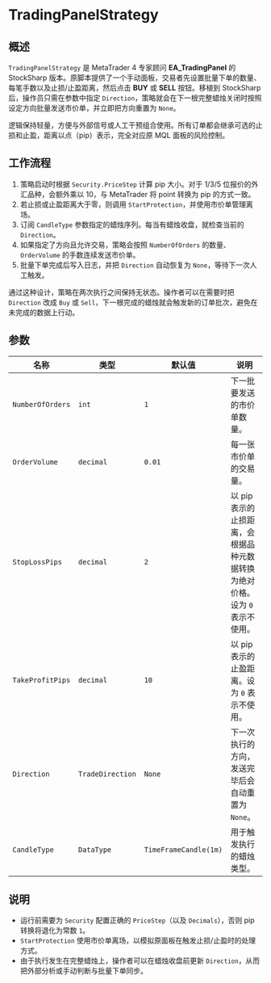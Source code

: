 # TradingPanelStrategy

## 概述
`TradingPanelStrategy` 是 MetaTrader 4 专家顾问 **EA_TradingPanel** 的 StockSharp 版本。原脚本提供了一个手动面板，交易者先设置批量下单的数量、每笔手数以及止损/止盈距离，然后点击 **BUY** 或 **SELL** 按钮。移植到 StockSharp 后，操作员只需在参数中指定 `Direction`，策略就会在下一根完整蜡烛关闭时按照设定方向批量发送市价单，并立即把方向重置为 `None`。

逻辑保持轻量，方便与外部信号或人工干预组合使用。所有订单都会继承可选的止损和止盈，距离以点（pip）表示，完全对应原 MQL 面板的风险控制。

## 工作流程
1. 策略启动时根据 `Security.PriceStep` 计算 pip 大小。对于 1/3/5 位报价的外汇品种，会额外乘以 10，与 MetaTrader 将 point 转换为 pip 的方式一致。
2. 若止损或止盈距离大于零，则调用 `StartProtection`，并使用市价单管理离场。
3. 订阅 `CandleType` 参数指定的蜡烛序列。每当有蜡烛收盘，就检查当前的 `Direction`。
4. 如果指定了方向且允许交易，策略会按照 `NumberOfOrders` 的数量、`OrderVolume` 的手数连续发送市价单。
5. 批量下单完成后写入日志，并把 `Direction` 自动恢复为 `None`，等待下一次人工触发。

通过这种设计，策略在两次执行之间保持无状态。操作者可以在需要时把 `Direction` 改成 `Buy` 或 `Sell`，下一根完成的蜡烛就会触发新的订单批次，避免在未完成的数据上行动。

## 参数
| 名称 | 类型 | 默认值 | 说明 |
| ---- | ---- | ------ | ---- |
| `NumberOfOrders` | `int` | `1` | 下一批要发送的市价单数量。 |
| `OrderVolume` | `decimal` | `0.01` | 每一张市价单的交易量。 |
| `StopLossPips` | `decimal` | `2` | 以 pip 表示的止损距离，会根据品种元数据转换为绝对价格。设为 `0` 表示不使用。 |
| `TakeProfitPips` | `decimal` | `10` | 以 pip 表示的止盈距离。设为 `0` 表示不使用。 |
| `Direction` | `TradeDirection` | `None` | 下一次执行的方向，发送完毕后会自动重置为 `None`。 |
| `CandleType` | `DataType` | `TimeFrameCandle(1m)` | 用于触发执行的蜡烛类型。 |

## 说明
- 运行前需要为 `Security` 配置正确的 `PriceStep`（以及 `Decimals`），否则 pip 转换将退化为常数 `1`。
- `StartProtection` 使用市价单离场，以模拟原面板在触发止损/止盈时的处理方式。
- 由于执行发生在完整蜡烛上，操作者可以在蜡烛收盘前更新 `Direction`，从而把外部分析或手动判断与批量下单同步。
